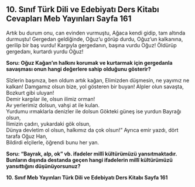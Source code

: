 ## 10. Sınıf Türk Dili ve Edebiyatı Ders Kitabı Cevapları Meb Yayınları Sayfa 161

Artık bu durum onu, can evinden vurmuştu, Ağaca kendi gidip, tam altında durmuştu! Gergedan geldiğinde, Oğuz’u görüp durdu, Oğuz’un kalkanına, gerilip bir baş vurdu! Kargıyla gergedanın, başına vurdu Oğuz! Öldürüp gergedanı, kurtardı yurdu Oğuz!

**Soru: Oğuz Kağan’ın halkını korumak ve kurtarmak için gergedanla savaşması onun hangi değerlere sahip olduğunu gösterir?**

Sîzlerin başınıza, ben oldum artık kağan, Elimizden düşmesin, ne yayımız ne kalkan! Damgamız olsun bize, yol gösteren bir buyan! Alpler olun savaşta, Bozkurt gibi uluyan!  
 Demir kargılar ile, olsun ilimiz orman!  
 Av yerlerimiz dolsun, vahşi at ile kulan.  
 Yurdumu ırmaklarla denizler ile dolsun Gökteki güneş ise yurdun Bayrağı olsun,  
 İlimizin çadırı, yukardaki gök olsun,  
 Dünya devletim ol olsun, halkımız da çok olsun!” Ayrıca emir yazdı, dört tarafa Oğuz Han,  
 Bildirdi elçilerle, öğrendi bunu her yan.

**Soru: “Bayrak, alp, ok” vb. ifadeler millî kültürümüzü yansıtmaktadır. Bunların dışında destanda geçen hangi ifadelerin millî kültürümüzü yansıttığını düşünüyorsunuz?**

**10. Sınıf Meb Yayınları Türk Dili ve Edebiyatı Ders Kitabı Sayfa 161**